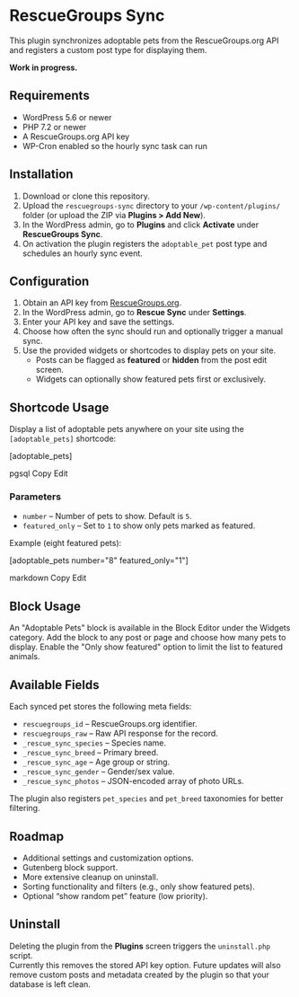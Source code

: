 # RescueGroups Sync

This plugin synchronizes adoptable pets from the RescueGroups.org API and registers a custom post type for displaying them.

**Work in progress.**

## Requirements

- WordPress 5.6 or newer
- PHP 7.2 or newer
- A RescueGroups.org API key
- WP-Cron enabled so the hourly sync task can run

## Installation

1. Download or clone this repository.  
2. Upload the `rescuegroups-sync` directory to your `/wp-content/plugins/` folder (or upload the ZIP via **Plugins > Add New**).  
3. In the WordPress admin, go to **Plugins** and click **Activate** under **RescueGroups Sync**.  
4. On activation the plugin registers the `adoptable_pet` post type and schedules an hourly sync event.

## Configuration

1. Obtain an API key from [RescueGroups.org](https://rescuegroups.org/).  
2. In the WordPress admin, go to **Rescue Sync** under **Settings**.  
3. Enter your API key and save the settings.  
4. Choose how often the sync should run and optionally trigger a manual sync.  
5. Use the provided widgets or shortcodes to display pets on your site.  
   - Posts can be flagged as **featured** or **hidden** from the post edit screen.  
   - Widgets can optionally show featured pets first or exclusively.

## Shortcode Usage

Display a list of adoptable pets anywhere on your site using the `[adoptable_pets]` shortcode:

[adoptable_pets]

pgsql
Copy
Edit

### Parameters

- `number` – Number of pets to show. Default is `5`.  
- `featured_only` – Set to `1` to show only pets marked as featured.  

Example (eight featured pets):

[adoptable_pets number="8" featured_only="1"]

markdown
Copy
Edit

## Block Usage

An "Adoptable Pets" block is available in the Block Editor under the Widgets category.
Add the block to any post or page and choose how many pets to display. Enable the
"Only show featured" option to limit the list to featured animals.

## Available Fields

Each synced pet stores the following meta fields:

- `rescuegroups_id` – RescueGroups.org identifier.  
- `rescuegroups_raw` – Raw API response for the record.  
- `_rescue_sync_species` – Species name.  
- `_rescue_sync_breed` – Primary breed.  
- `_rescue_sync_age` – Age group or string.  
- `_rescue_sync_gender` – Gender/sex value.  
- `_rescue_sync_photos` – JSON-encoded array of photo URLs.  

The plugin also registers `pet_species` and `pet_breed` taxonomies for better filtering.

## Roadmap

- Additional settings and customization options.  
- Gutenberg block support.  
- More extensive cleanup on uninstall.  
- Sorting functionality and filters (e.g., only show featured pets).  
- Optional “show random pet” feature (low priority).

## Uninstall

Deleting the plugin from the **Plugins** screen triggers the `uninstall.php` script.  
Currently this removes the stored API key option. Future updates will also remove custom posts and metadata created by the plugin so that your database is left clean.
